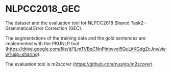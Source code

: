 # NLPCC2018_GEC
The dataset and the evaluation tool for NLPCC2018 Shared Task2--Grammatical Error Correction (GEC).

The segmentations of the training data and the gold sentences are implemented with the PKUNLP tool (https://drive.google.com/file/d/1LmTVBqCNnPlnbvvql5QuLitKGdgZcJnv/view?usp=sharing).

The evaluation tool is m2scorer (https://github.com/nusnlp/m2scorer).
